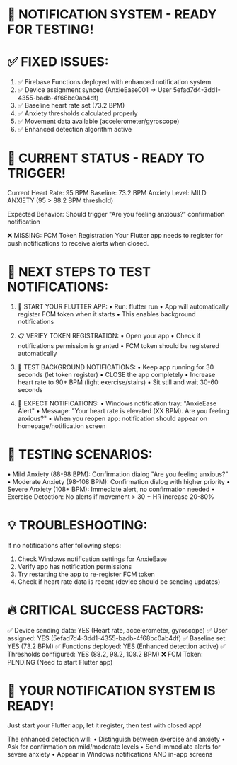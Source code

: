 # 🎉 NOTIFICATION SYSTEM - READY FOR TESTING!

# ✅ FIXED ISSUES:

1. ✅ Firebase Functions deployed with enhanced notification system
2. ✅ Device assignment synced (AnxieEase001 → User 5efad7d4-3dd1-4355-badb-4f68bc0ab4df)
3. ✅ Baseline heart rate set (73.2 BPM)
4. ✅ Anxiety thresholds calculated properly
5. ✅ Movement data available (accelerometer/gyroscope)
6. ✅ Enhanced detection algorithm active

# 🚨 CURRENT STATUS - READY TO TRIGGER!

Current Heart Rate: 95 BPM
Baseline: 73.2 BPM
Anxiety Level: MILD ANXIETY (95 > 88.2 BPM threshold)

Expected Behavior: Should trigger "Are you feeling anxious?" confirmation notification

❌ MISSING: FCM Token Registration
Your Flutter app needs to register for push notifications to receive alerts when closed.

# 📱 NEXT STEPS TO TEST NOTIFICATIONS:

1. 🚀 START YOUR FLUTTER APP:
   • Run: flutter run
   • App will automatically register FCM token when it starts
   • This enables background notifications

2. 📋 VERIFY TOKEN REGISTRATION:
   • Open your app
   • Check if notifications permission is granted
   • FCM token should be registered automatically

3. 🧪 TEST BACKGROUND NOTIFICATIONS:
   • Keep app running for 30 seconds (let token register)
   • CLOSE the app completely
   • Increase heart rate to 90+ BPM (light exercise/stairs)
   • Sit still and wait 30-60 seconds
4. 🔔 EXPECT NOTIFICATIONS:
   • Windows notification tray: "AnxieEase Alert"
   • Message: "Your heart rate is elevated (XX BPM). Are you feeling anxious?"
   • When you reopen app: notification should appear on homepage/notification screen

# 🎯 TESTING SCENARIOS:

• Mild Anxiety (88-98 BPM): Confirmation dialog "Are you feeling anxious?"
• Moderate Anxiety (98-108 BPM): Confirmation dialog with higher priority
• Severe Anxiety (108+ BPM): Immediate alert, no confirmation needed
• Exercise Detection: No alerts if movement > 30 + HR increase 20-80%

# 💡 TROUBLESHOOTING:

If no notifications after following steps:

1. Check Windows notification settings for AnxieEase
2. Verify app has notification permissions
3. Try restarting the app to re-register FCM token
4. Check if heart rate data is recent (device should be sending updates)

# 🔥 CRITICAL SUCCESS FACTORS:

✅ Device sending data: YES (Heart rate, accelerometer, gyroscope)
✅ User assigned: YES (5efad7d4-3dd1-4355-badb-4f68bc0ab4df)
✅ Baseline set: YES (73.2 BPM)
✅ Functions deployed: YES (Enhanced detection active)
✅ Thresholds configured: YES (88.2, 98.2, 108.2 BPM)
❌ FCM Token: PENDING (Need to start Flutter app)

# 🎊 YOUR NOTIFICATION SYSTEM IS READY!

Just start your Flutter app, let it register, then test with closed app!

The enhanced detection will:
• Distinguish between exercise and anxiety
• Ask for confirmation on mild/moderate levels
• Send immediate alerts for severe anxiety
• Appear in Windows notifications AND in-app screens
